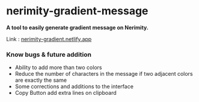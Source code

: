 # nerimity-gradient-message
**A tool to easily generate gradient message on Nerimity.**

Link : [nerimity-gradient.netlify.app](https://nerimity-gradient.netlify.app/)
### Know bugs & future addition
- Ability to add more than two colors
- Reduce the number of characters in the message if two adjacent colors are exactly the same
- Some corrections and additions to the interface
- Copy Button add extra lines on clipboard
